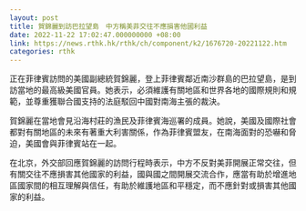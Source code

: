 ```yaml
---
layout: post
title: 賀錦麗到訪巴拉望島　中方稱美菲交往不應損害他國利益
date: 2022-11-22 17:02:47.000000000 +08:00
link: https://news.rthk.hk/rthk/ch/component/k2/1676720-20221122.htm
categories: rthk
---
```


正在菲律賓訪問的美國副總統賀錦麗，登上菲律賓鄰近南沙群島的巴拉望島，是到訪當地的最高級美國官員。她表示，必須維護有關地區和世界各地的國際規則和規範，並尊重獲聯合國支持的法庭駁回中國對南海主張的裁決。

賀錦麗在當地會見沿海村莊的漁民及菲律賓海巡署的成員。她說，美國及國際社會都對有關地區的未來有著重大利害關係，作為菲律賓盟友，在南海面對的恐嚇和脅迫，美國會與菲律賓站在一起。

在北京，外交部回應賀錦麗的訪問行程時表示，中方不反對美菲開展正常交往，但有關交往不應損害其他國家的利益，國與國之間開展交流合作，應當有助於增進地區國家間的相互理解與信任，有助於維護地區和平穩定，而不應針對或損害其他國家的利益。
